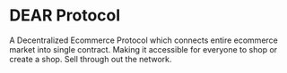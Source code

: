 # DEAR Protocol
A Decentralized Ecommerce Protocol which connects entire ecommerce market into single contract. Making it accessible for everyone to shop or create a shop. Sell through out the network.

